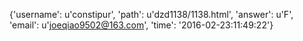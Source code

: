 {'username': u'constipur', 'path': u'dzd1138/1138.html', 'answer': u'F', 'email': u'joeqiao9502@163.com', 'time': '2016-02-23:11:49:22'}